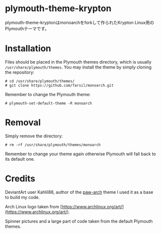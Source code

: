 # plymouth-theme-krypton

plymouth-theme-kryptonはmonoarchをforkして作られたKrypton Linux用のPlymouthテーマです。

# Installation
Files should be placed in the Plymouth themes directory,
which is usually `/usr/share/plymouth/themes`. You may install the theme by simply cloning the repository:

    # cd /usr/share/plymouth/themes/ 
    # git clone https://github.com/farsil/monoarch.git 

Remember to change the Plymouth theme:

    # plymouth-set-default-theme -R monoarch

# Removal
Simply remove the directory:

    # rm -rf /usr/share/plymouth/themes/monoarch
    
Remember to change your theme again otherwise Plymouth will fall back to its 
default one.

# Credits
DeviantArt user Kahlil88, author of the
[paw-arch](http://kahlil88.deviantart.com/art/Paw-Arch-Plymouth-Theme-208418769)
theme I used it as a base to build my code.
 
Arch Linux logo taken from
[https://www.archlinux.org/art/](https://www.archlinux.org/art/).

Spinner pictures and a large part of code taken from the default Plymouth themes.
